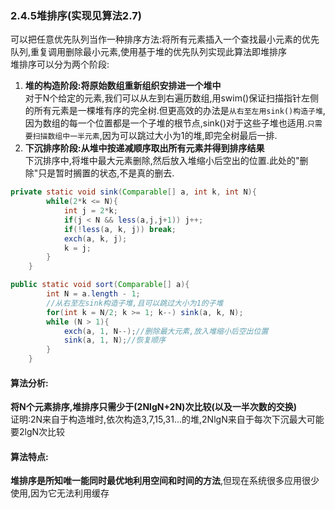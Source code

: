 ### 2.4.5堆排序(实现见算法2.7)

可以把任意优先队列当作一种排序方法:将所有元素插入一个查找最小元素的优先队列,重复调用删除最小元素,使用基于堆的优先队列实现此算法即堆排序<br>
堆排序可以分为两个阶段:
1. **堆的构造阶段:将原始数组重新组织安排进一个堆中**<br>
对于N个给定的元素,我们可以从左到右遍历数组,用swim()保证扫描指针左侧的所有元素是一棵堆有序的完全树.但更高效的办法是`从右至左用sink()构造子堆`,因为数组的每一个位置都是一个子堆的根节点,sink()对于这些子堆也适用.`只需要扫描数组中一半元素`,因为可以跳过大小为1的堆,即完全树最后一排.
2. **下沉排序阶段:从堆中按递减顺序取出所有元素并得到排序结果**<br>
下沉排序中,将堆中最大元素删除,然后放入堆缩小后空出的位置.此处的"删除"只是暂时搁置的状态,不是真的删去.

```Java
private static void sink(Comparable[] a, int k, int N){
        while(2*k <= N){
            int j = 2*k;
            if(j < N && less(a,j,j+1)) j++;
            if(!less(a, k, j)) break;
            exch(a, k, j);
            k = j;
        }
    }

public static void sort(Comparable[] a){
        int N = a.length - 1;
        //从右至左sink构造子堆,且可以跳过大小为1的子堆
        for(int k = N/2; k >= 1; k--) sink(a, k, N);
        while (N > 1){
            exch(a, 1, N--);//删除最大元素,放入堆缩小后空出位置
            sink(a, 1, N);//恢复顺序
        }
    }
```

#### 算法分析:
**将N个元素排序,堆排序只需少于(2NlgN+2N)次比较(以及一半次数的交换)**<br>
证明:2N来自于构造堆时,依次构造3,7,15,31...的堆,2NlgN来自于每次下沉最大可能要2lgN次比较

#### 算法特点:
**堆排序是所知唯一能同时最优地利用空间和时间的方法**,但现在系统很多应用很少使用,因为它无法利用缓存